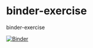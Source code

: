 # binder-exercise
binder-exercise

[![Binder](https://mybinder.org/badge_logo.svg)](https://mybinder.org/v2/gh/Morpheuseses/binder-exercise.git/HEAD)
